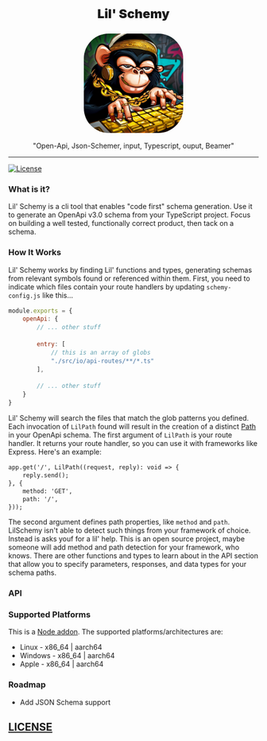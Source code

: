 <p align="center" style="font-weight:900;font-size:25px;">Lil' Schemy</p>
<p align="center">
<img src="./lil-schemy.png" width="200px" style="border-radius:50px;margin:auto;"/>
</p>
<p align="center">"Open-Api, Json-Schemer, input, Typescript, ouput, Beamer"</p>

---

[![License](http://img.shields.io/:license-mit-blue.svg?style=flat)](https://opensource.org/licenses/MIT)

<!-- ### Table of Contents
- [What is it](#whatisit)
- [How It Works](#howitworks)
- [Supported Platforms](#supportedplatforms)
- [Roadmap](#Roadmap) -->

### What is it?
Lil' Schemy is a cli tool that enables "code first" schema generation. Use it to generate an OpenApi v3.0 schema from your TypeScript project. Focus on building a well tested, functionally correct product, then tack on a schema.

### How It Works
Lil' Schemy works by finding Lil' functions and types, generating schemas from relevant symbols found or referenced within them. First, you need to indicate which files contain your route handlers by updating `schemy-config.js` like this...
```js
module.exports = {
    openApi: {
        // ... other stuff

        entry: [
            // this is an array of globs
            "./src/io/api-routes/**/*.ts"
        ],
        
        // ... other stuff
    }
}
```
Lil' Schemy will search the files that match the glob patterns you defined. Each invocation of `LilPath` found will result in the creation of a distinct [Path](https://swagger.io/specification/#paths-object) in your OpenApi schema. The first argument of `LilPath` is your route handler. It returns your route handler, so you can use it with frameworks like Express. Here's an example:
```TS
app.get('/', LilPath((request, reply): void => {
    reply.send();
}, {
    method: 'GET',
    path: '/',
}));
```
The second argument defines path properties, like `method` and `path`. LilSchemy isn't able to detect such things from your framework of choice. Instead is asks youf for a lil' help. This is an open source project, maybe someone will add method and path detection for your framework, who knows. There are other functions and types to learn about in the API section that allow you to specify parameters, responses, and data types for your schema paths.

### API

### Supported Platforms
This is a [Node addon]. The supported platforms/architectures are:
- Linux - x86_64 | aarch64
- Windows - x86_64 | aarch64
- Apple - x86_64 | aarch64

### Roadmap
- Add JSON Schema support

## [LICENSE](LICENSE)

[Node addon]:(https://github.com/neon-bindings/neon)
